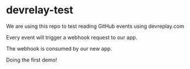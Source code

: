 # devrelay-test

We are using this repo to test reading GitHub events using devreplay.com

Every event will trigger a webhook request to our app.

The webhook is consumed by our new app.

Doing the first demo!
